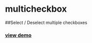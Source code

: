 multicheckbox
=============

##Select / Deselect multiple checkboxes

### [view demo](http://badlyhabits.github.io/multicheckbox/)